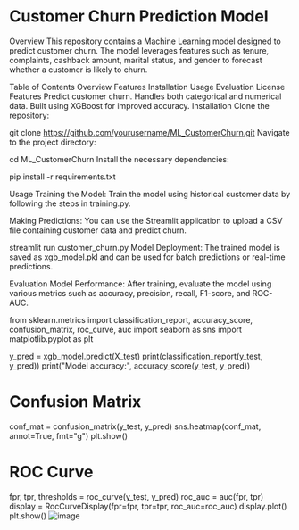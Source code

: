 # Customer Churn Prediction Model
Overview
This repository contains a Machine Learning model designed to predict customer churn. The model leverages features such as tenure, complaints, cashback amount, marital status, and gender to forecast whether a customer is likely to churn.

Table of Contents
Overview
Features
Installation
Usage
Evaluation
License
Features
Predict customer churn.
Handles both categorical and numerical data.
Built using XGBoost for improved accuracy.
Installation
Clone the repository:

git clone https://github.com/yourusername/ML_CustomerChurn.git
Navigate to the project directory:


cd ML_CustomerChurn
Install the necessary dependencies:



pip install -r requirements.txt

Usage
Training the Model: Train the model using historical customer data by following the steps in training.py.

Making Predictions: You can use the Streamlit application to upload a CSV file containing customer data and predict churn.


streamlit run customer_churn.py
Model Deployment: The trained model is saved as xgb_model.pkl and can be used for batch predictions or real-time predictions.

Evaluation
Model Performance: After training, evaluate the model using various metrics such as accuracy, precision, recall, F1-score, and ROC-AUC.


from sklearn.metrics import classification_report, accuracy_score, confusion_matrix, roc_curve, auc
import seaborn as sns
import matplotlib.pyplot as plt

y_pred = xgb_model.predict(X_test)
print(classification_report(y_test, y_pred))
print("Model accuracy:", accuracy_score(y_test, y_pred))

# Confusion Matrix
conf_mat = confusion_matrix(y_test, y_pred)
sns.heatmap(conf_mat, annot=True, fmt="g")
plt.show()

# ROC Curve
fpr, tpr, thresholds = roc_curve(y_test, y_pred)
roc_auc = auc(fpr, tpr)
display = RocCurveDisplay(fpr=fpr, tpr=tpr, roc_auc=roc_auc)
display.plot()
plt.show()
![image](https://github.com/user-attachments/assets/d19bf540-85c3-4b38-a4d5-a0d1ca85cd24)

